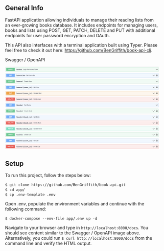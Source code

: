 ## General Info

FastAPI application allowing individuals to manage their reading lists from an ever-growing books database. It includes endpoints for managing users, books and lists using POST, GET, PATCH, DELETE and PUT with additional endpoints for user password encryption and OAuth.

This API also interfaces with a terminal application built using Typer. Please feel free to check it out here: https://github.com/BenGriffith/book-api-cli.

Swagger / OpenAPI

![Swagger](images/swagger.png "Swagger / OpenAPI")

## Setup
To run this project, follow the steps below:
```
$ git clone https://github.com/BenGriffith/book-api.git
$ cd app/
$ cp .env-template .env
```

Open .env, populate the environment variables and continue with the following command:
```
$ docker-compose --env-file app/.env up -d
```

Navigate to your browser and type in `http://localhost:8000/docs`. You should see content similar to the Swagger / OpenAPI image above. Alternatively, you could run `$ curl http://localhost:8000/docs` from the command line and verify the HTML output.